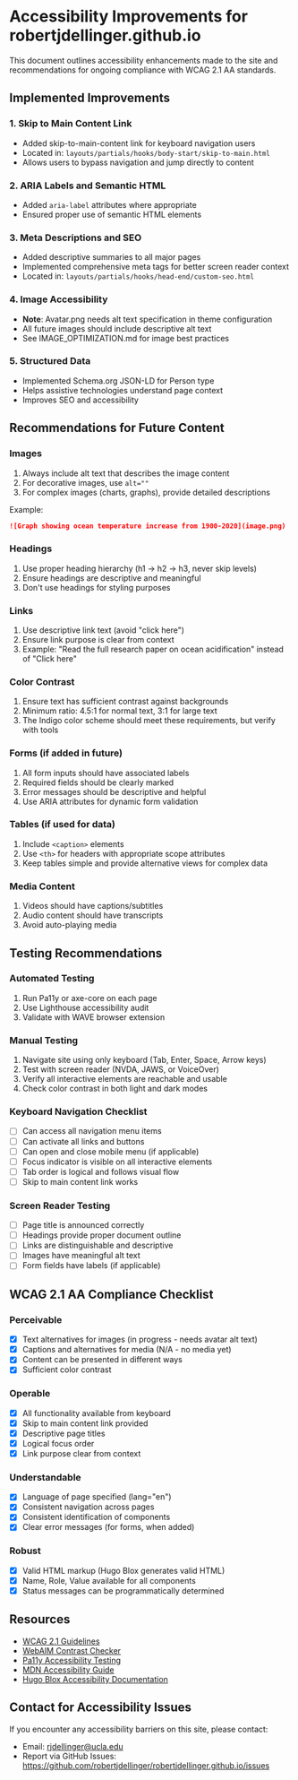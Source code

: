 # Accessibility Improvements for robertjdellinger.github.io

This document outlines accessibility enhancements made to the site and recommendations for ongoing compliance with WCAG 2.1 AA standards.

## Implemented Improvements

### 1. Skip to Main Content Link
- Added skip-to-main-content link for keyboard navigation users
- Located in: `layouts/partials/hooks/body-start/skip-to-main.html`
- Allows users to bypass navigation and jump directly to content

### 2. ARIA Labels and Semantic HTML
- Added `aria-label` attributes where appropriate
- Ensured proper use of semantic HTML elements

### 3. Meta Descriptions and SEO
- Added descriptive summaries to all major pages
- Implemented comprehensive meta tags for better screen reader context
- Located in: `layouts/partials/hooks/head-end/custom-seo.html`

### 4. Image Accessibility
- **Note**: Avatar.png needs alt text specification in theme configuration
- All future images should include descriptive alt text
- See IMAGE_OPTIMIZATION.md for image best practices

### 5. Structured Data
- Implemented Schema.org JSON-LD for Person type
- Helps assistive technologies understand page context
- Improves SEO and accessibility

## Recommendations for Future Content

### Images
1. Always include alt text that describes the image content
2. For decorative images, use `alt=""` 
3. For complex images (charts, graphs), provide detailed descriptions

Example:
```markdown
![Graph showing ocean temperature increase from 1900-2020](image.png)
```

### Headings
1. Use proper heading hierarchy (h1 → h2 → h3, never skip levels)
2. Ensure headings are descriptive and meaningful
3. Don't use headings for styling purposes

### Links
1. Use descriptive link text (avoid "click here")
2. Ensure link purpose is clear from context
3. Example: "Read the full research paper on ocean acidification" instead of "Click here"

### Color Contrast
1. Ensure text has sufficient contrast against backgrounds
2. Minimum ratio: 4.5:1 for normal text, 3:1 for large text
3. The Indigo color scheme should meet these requirements, but verify with tools

### Forms (if added in future)
1. All form inputs should have associated labels
2. Required fields should be clearly marked
3. Error messages should be descriptive and helpful
4. Use ARIA attributes for dynamic form validation

### Tables (if used for data)
1. Include `<caption>` elements
2. Use `<th>` for headers with appropriate scope attributes
3. Keep tables simple and provide alternative views for complex data

### Media Content
1. Videos should have captions/subtitles
2. Audio content should have transcripts
3. Avoid auto-playing media

## Testing Recommendations

### Automated Testing
1. Run Pa11y or axe-core on each page
2. Use Lighthouse accessibility audit
3. Validate with WAVE browser extension

### Manual Testing
1. Navigate site using only keyboard (Tab, Enter, Space, Arrow keys)
2. Test with screen reader (NVDA, JAWS, or VoiceOver)
3. Verify all interactive elements are reachable and usable
4. Check color contrast in both light and dark modes

### Keyboard Navigation Checklist
- [ ] Can access all navigation menu items
- [ ] Can activate all links and buttons
- [ ] Can open and close mobile menu (if applicable)
- [ ] Focus indicator is visible on all interactive elements
- [ ] Tab order is logical and follows visual flow
- [ ] Skip to main content link works

### Screen Reader Testing
- [ ] Page title is announced correctly
- [ ] Headings provide proper document outline
- [ ] Links are distinguishable and descriptive
- [ ] Images have meaningful alt text
- [ ] Form fields have labels (if applicable)

## WCAG 2.1 AA Compliance Checklist

### Perceivable
- [x] Text alternatives for images (in progress - needs avatar alt text)
- [x] Captions and alternatives for media (N/A - no media yet)
- [x] Content can be presented in different ways
- [x] Sufficient color contrast

### Operable
- [x] All functionality available from keyboard
- [x] Skip to main content link provided
- [x] Descriptive page titles
- [x] Logical focus order
- [x] Link purpose clear from context

### Understandable
- [x] Language of page specified (lang="en")
- [x] Consistent navigation across pages
- [x] Consistent identification of components
- [x] Clear error messages (for forms, when added)

### Robust
- [x] Valid HTML markup (Hugo Blox generates valid HTML)
- [x] Name, Role, Value available for all components
- [x] Status messages can be programmatically determined

## Resources

- [WCAG 2.1 Guidelines](https://www.w3.org/WAI/WCAG21/quickref/)
- [WebAIM Contrast Checker](https://webaim.org/resources/contrastchecker/)
- [Pa11y Accessibility Testing](https://pa11y.org/)
- [MDN Accessibility Guide](https://developer.mozilla.org/en-US/docs/Web/Accessibility)
- [Hugo Blox Accessibility Documentation](https://docs.hugoblox.com/)

## Contact for Accessibility Issues

If you encounter any accessibility barriers on this site, please contact:
- Email: rjdellinger@ucla.edu
- Report via GitHub Issues: https://github.com/robertjdellinger/robertjdellinger.github.io/issues

